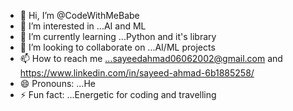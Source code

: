 - 👋 Hi, I’m @CodeWithMeBabe
- 👀 I’m interested in ...AI and ML 
- 🌱 I’m currently learning ...Python and it's library
- 💞️ I’m looking to collaborate on ...AI/ML projects
- 📫 How to reach me ...sayeedahmad06062002@gmail.com and https://www.linkedin.com/in/sayeed-ahmad-6b1885258/
- 😄 Pronouns: ...He
- ⚡ Fun fact: ...Energetic for coding and travelling

<!---
CodeWithMeBabe/CodeWithMeBabe is a ✨ special ✨ repository because its `README.md` (this file) appears on your GitHub profile.
You can click the Preview link to take a look at your changes.
--->
